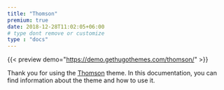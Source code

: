```yaml
---
title: "Thomson"
premium: true
date: 2018-12-28T11:02:05+06:00 
# type dont remove or customize
type : "docs"
---
```


{{< preview demo="https://demo.gethugothemes.com/thomson/" >}}

Thank you for using the [Thomson](https://gethugothemes.com/themes/thomson/) theme. In this documentation, you can find information about the theme and how to use it.